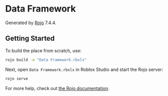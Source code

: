 # Data Framework

Generated by [Rojo](https://github.com/rojo-rbx/rojo) 7.4.4.

## Getting Started

To build the place from scratch, use:

```bash
rojo build -o "Data Framework.rbxlx"
```

Next, open `Data Framework.rbxlx` in Roblox Studio and start the Rojo server:

```bash
rojo serve
```

For more help, check out [the Rojo documentation](https://rojo.space/docs).
